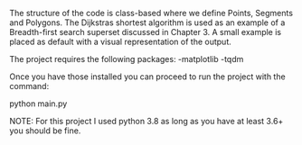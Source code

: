The structure of the code is class-based where we define Points, Segments and Polygons. The Dijkstras shortest algorithm is used as an example of a Breadth-first search superset discussed in Chapter 3.
A small example is placed as default with a visual representation of the output.

The project requires the following packages:
-matplotlib
-tqdm

Once you have those installed you can proceed to run the project with the command:

python main.py

NOTE: For this project I used python 3.8 as long as you have at least 3.6+ you should be fine.
